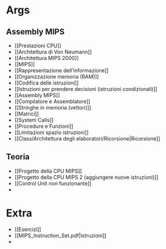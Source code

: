 # Args
## Assembly MIPS
- [[Prestazioni CPU]]
- [[Architettura di Von Neumann]]
- [[Architettura MIPS 2000]]
- [[MIPS]]
- [[Rappresentazione dell’informazione]]
- [[Organizzazione memoria (RAM)]]
- [[Codifica delle istruzioni]]
- [[Istruzioni per prendere decisioni (istruzioni condizionali)]]
- [[Assembly MIPS]]
- [[Compilatore e Assemblatore]]
- [[Stringhe in memoria (vettori)]]
- [[Matrici]]
- [[System Calls]]
- [[Procedure e Funzioni]]
- [[Limitazioni spazio istruzioni]]
- [[Class/Architettura degli elaboratori/Ricorsione|Ricorsione]]

## Teoria
- [[Progetto della CPU MIPS]]
- [[Progetto della CPU MIPS 2 (aggiungere nuove istruzioni)]]
- [[Control Unit non funzionante]]
- 

# Extra
- [[Esercizi]]
- [[MIPS_Instruction_Set.pdf|Istruzioni]]
- 